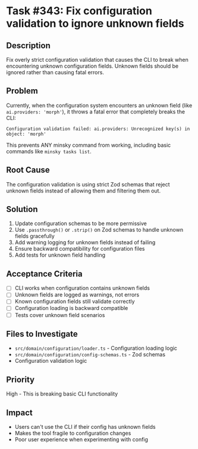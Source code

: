 # Task #343: Fix configuration validation to ignore unknown fields

## Description
Fix overly strict configuration validation that causes the CLI to break when encountering unknown configuration fields. Unknown fields should be ignored rather than causing fatal errors.

## Problem
Currently, when the configuration system encounters an unknown field (like `ai.providers: 'morph'`), it throws a fatal error that completely breaks the CLI:

```
Configuration validation failed: ai.providers: Unrecognized key(s) in object: 'morph'
```

This prevents ANY minsky command from working, including basic commands like `minsky tasks list`.

## Root Cause
The configuration validation is using strict Zod schemas that reject unknown fields instead of allowing them and filtering them out.

## Solution
1. Update configuration schemas to be more permissive
2. Use `.passthrough()` or `.strip()` on Zod schemas to handle unknown fields gracefully
3. Add warning logging for unknown fields instead of failing
4. Ensure backward compatibility for configuration files
5. Add tests for unknown field handling

## Acceptance Criteria
- [ ] CLI works when configuration contains unknown fields
- [ ] Unknown fields are logged as warnings, not errors
- [ ] Known configuration fields still validate correctly
- [ ] Configuration loading is backward compatible
- [ ] Tests cover unknown field scenarios

## Files to Investigate
- `src/domain/configuration/loader.ts` - Configuration loading logic
- `src/domain/configuration/config-schemas.ts` - Zod schemas
- Configuration validation logic

## Priority
High - This is breaking basic CLI functionality

## Impact
- Users can't use the CLI if their config has unknown fields
- Makes the tool fragile to configuration changes
- Poor user experience when experimenting with config
